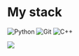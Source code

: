 # My stack

![Python](https://img.shields.io/badge/-Python-blue?logo=python&logoColor=white&style=flat-square)
![Git](https://img.shields.io/badge/-Git-black?logo=git&logoColor=white&style=flat-square)
![C++](https://img.shields.io/badge/-C++-blue?logo=C%2B%2B&logoColor=white?style=flat-square)

<img src="https://github-readme-stats.vercel.app/api?username=platonovdi&show_icons=true&count_private=true&theme=graywhite">
